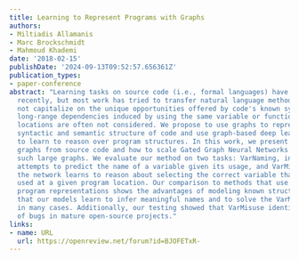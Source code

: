 ```yaml
---
title: Learning to Represent Programs with Graphs
authors:
- Miltiadis Allamanis
- Marc Brockschmidt
- Mahmoud Khademi
date: '2018-02-15'
publishDate: '2024-09-13T09:52:57.656361Z'
publication_types:
- paper-conference
abstract: "Learning tasks on source code (i.e., formal languages) have been considered
  recently, but most work has tried to transfer natural language methods and does
  not capitalize on the unique opportunities offered by code's known syntax. For example,
  long-range dependencies induced by using the same variable or function in distant
  locations are often not considered. We propose to use graphs to represent both the
  syntactic and semantic structure of code and use graph-based deep learning methods
  to learn to reason over program structures. In this work, we present how to construct
  graphs from source code and how to scale Gated Graph Neural Networks training to
  such large graphs. We evaluate our method on two tasks: VarNaming, in which a network
  attempts to predict the name of a variable given its usage, and VarMisuse, in which
  the network learns to reason about selecting the correct variable that should be
  used at a given program location. Our comparison to methods that use less structured
  program representations shows the advantages of modeling known structure, and suggests
  that our models learn to infer meaningful names and to solve the VarMisuse task
  in many cases. Additionally, our testing showed that VarMisuse identifies a number
  of bugs in mature open-source projects."
links:
- name: URL
  url: https://openreview.net/forum?id=BJOFETxR-
---
```

